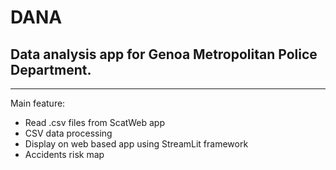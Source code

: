# DANA 
## Data analysis app for Genoa Metropolitan Police Department.
------------------------------------------------------------------------------------
Main feature:
- Read .csv files from ScatWeb app
- CSV data processing
- Display on web based app using StreamLit framework
- Accidents risk map
